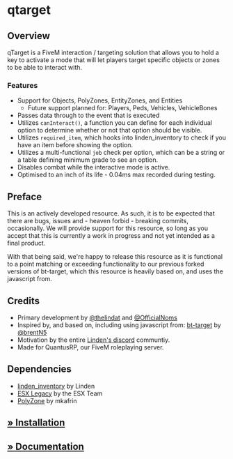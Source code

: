 # qtarget 
## Overview
qTarget is a FiveM interaction / targeting solution that allows you to hold a key to activate a mode that will let players target specific objects or zones to be able to interact with. 

### Features 
* Support for Objects, PolyZones, EntityZones, and Entities
  * Future support planned for: Players, Peds, Vehicles, VehicleBones
* Passes data through to the event that is executed
* Utilizes `canInteract()`, a function you can define for each individual option to determine whether or not that option should be visible. 
* Utilizes `required_item`, which hooks into linden_inventory to check if you have an item before showing the option. 
* Utilizes a multi-functional `job` check per option, which can be a string or a table defining minimum grade to see an option.
* Disables combat while the interactive mode is active.
* Optimised to  an inch of its life - 0.04ms max recorded during testing. 

## Preface 
This is an actively developed resource. As such, it is to be expected that there are bugs, issues and - heaven forbid - breaking commits, occasionally. We will provide support for this resource, so long as you accept that this is currently a work in progress and not yet intended as a final product. 

With that being said, we're happy to release this resource as it is functional to a point matching or exceeding functionality to our previous forked versions of bt-target, which this resource is heavily based on, and uses the javascript from. 

## Credits
* Primary development by [@thelindat](https://github.com/thelindat) and [@OfficialNoms](https://github.com/OfficialNoms)
* Inspired by, and based on, including using javascript from: [bt-target](https://github.com/brentN5/bt-target) by [@brentN5](https://github.com/brentN5)
* Motivation by the entire [Linden's discord](https://discord.gg/4V6VwvBEzQ) communtiy.
* Made for QuantusRP, our FiveM roleplaying server.

## Dependencies
* [linden_inventory](https://github.com/thelindat/linden_inventory) by Linden
* [ESX Legacy](https://github.com/esx-framework/esx-legacy) by the ESX Team
* [PolyZone](https://github.com/mkafrin/PolyZone) by mkafrin

## [» Installation](https://github.com/QuantusRP/qtarget/wiki/Installation)
## [» Documentation](https://github.com/QuantusRP/qtarget/wiki)